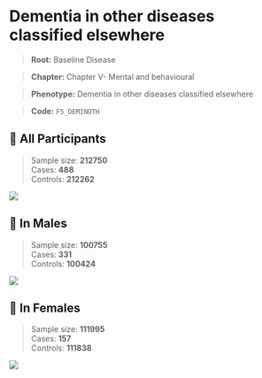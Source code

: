 # Dementia in other diseases classified elsewhere

> **Root:** Baseline Disease  

> **Chapter:** Chapter V- Mental and behavioural  

> **Phenotype:** Dementia in other diseases classified elsewhere  

> **Code:** `F5_DEMINOTH`

## 🧪 All Participants  
> Sample size: **212750**  
> Cases: **488**  
> Controls: **212262**
<img src="/Disease/Figures/ALL/Incidence/F5_DEMINOTH.png"/>
<CsvTable src="/Disease/Data/ALL/Incidence/COX_F5_DEMINOTH.csv" label="🔍 View full results" />

## 👨 In Males  
> Sample size: **100755**  
> Cases: **331**  
> Controls: **100424**
<img src="/Disease/Figures/Male/Incidence/F5_DEMINOTH.png"/>
<CsvTable src="/Disease/Data/Male/Incidence/COX_F5_DEMINOTH.csv" label="🔍 View full results" />

## 👩 In Females  
> Sample size: **111995**  
> Cases: **157**  
> Controls: **111838**
<img src="/Disease/Figures/Female/Incidence/F5_DEMINOTH.png"/>
<CsvTable src="/Disease/Data/Female/Incidence/COX_F5_DEMINOTH.csv" label="🔍 View full results" />
